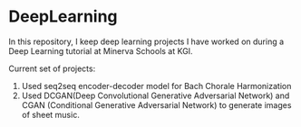 # DeepLearning

In this repository, I keep deep learning projects I have worked on during a Deep Learning tutorial at Minerva Schools at KGI.

Current set of projects:

1. Used seq2seq encoder-decoder model for Bach Chorale Harmonization
2. Used DCGAN(Deep Convolutional Generative Adversarial Network) and CGAN (Conditional Generative Adversarial Network) to generate images of sheet music.
